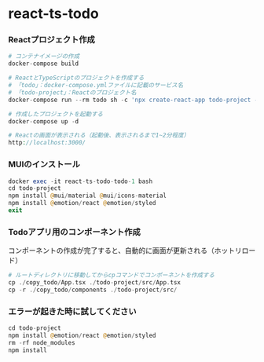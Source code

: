 # react-ts-todo

### Reactプロジェクト作成
```php
# コンテナイメージの作成
docker-compose build

# ReactとTypeScriptのプロジェクトを作成する
# 「todo」：docker-compose.ymlファイルに記載のサービス名
# 「todo-project」：Reactのプロジェクト名
docker-compose run --rm todo sh -c 'npx create-react-app todo-project --template typescript'

# 作成したプロジェクトを起動する
docker-compose up -d

# Reactの画面が表示される（起動後、表示されるまで1~2分程度）
http://localhost:3000/
```

### MUIのインストール
```php
docker exec -it react-ts-todo-todo-1 bash
cd todo-project
npm install @mui/material @mui/icons-material
npm install @emotion/react @emotion/styled
exit
```

### Todoアプリ用のコンポーネント作成
コンポーネントの作成が完了すると、自動的に画面が更新される（ホットリロード）
```php
# ルートディレクトリに移動してからcpコマンドでコンポーネントを作成する
cp ./copy_todo/App.tsx ./todo-project/src/App.tsx
cp -r ./copy_todo/components ./todo-project/src/
```

### エラーが起きた時に試してください
```php
cd todo-project
npm install @emotion/react @emotion/styled
rm -rf node_modules
npm install
```
